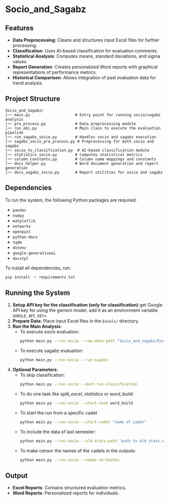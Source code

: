 # Socio_and_Sagabz

## Features
- **Data Preprocessing**: Cleans and structures input Excel files for further processing.
- **Classification**: Uses AI-based classification for evaluation comments.
- **Statistical Analysis**: Computes means, standard deviations, and sigma values.
- **Report Generation**: Creates personalized Word reports with graphical representations of performance metrics.
- **Historical Comparison**: Allows integration of past evaluation data for trend analysis.

## Project Structure
```
Socio_and_Sagabz/
│── main.py                    # Entry point for running socio/sagabz analysis
│── pre_process.py             # Data preprocessing module
│── run_obj.py                 # Main class to execute the evaluation pipeline
│── run_sagabz_socio.py        # Handles socio and sagabz execution
│── sagabz_socio_pre_process.py # Preprocessing for both socio and sagabz
│── socio_to_classification.py  # AI-based classification module
│── statistics_socio.py        # Computes statistical metrics
│── column_constants.py        # Column name mappings and constants
│── docx_helper.py             # Word document generation and report generation 
│── docx_sagabz_socio.py       # Report utilities for socio and sagabz
```

## Dependencies
To run the system, the following Python packages are required:
- `pandas`
- `numpy`
- `matplotlib`
- `networkx`
- `openpyxl`
- `python-docx`
- `tqdm`
- `dotenv`
- `google-generativeai`
- `docxtpl`

To install all dependencies, run:
```sh
pip install -r requirements.txt
```

## Running the System
1. **Setup API key for the classification (only for classification)** get Google API key for using the gemeni model. add it as an environment variable `GOOGLE_API_KEY=`   
2. **Prepare Data**: Place input Excel files in the `Excels/` directory.
2. **Run the Main Analysis**:
   - To execute socio evaluation:
     ```sh
     python main.py --run-socio --raw-data-path "Socio_and_sagabz/Excels"
     ```
   - To execute sagabz evaluation:
     ```sh
     python main.py --run-socio --run-sagabz
     ```
3. **Optional Parameters**:
   - To skip classification:
     ```sh
     python main.py --run-socio --dont-run-classification
     ```
   - To do one task like *split_excel*, *statistics* or *word_build*:
     ```sh
     python main.py --run-socio --start-task word_build
     ```
   - To start the run from a specific cadet 
     ```sh
     python main.py --run-socio --start-cadet "name of cadet"
     ```
   - To include the data of last semester: 
     ```sh
     python main.py --run-socio --old-stats-path "path to old stats.xlsx file"
     ```
   - To make censor the names of the cadets in the outputs: 
     ```sh
     python main.py --run-socio --names-to-hashes
     ```

## Output
- **Excel Reports**: Contains structured evaluation metrics.
- **Word Reports**: Personalized reports for individuals.
